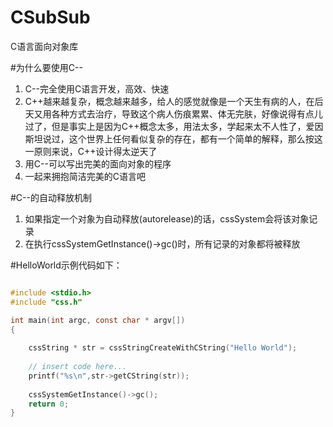 CSubSub
=======

C语言面向对象库

#为什么要使用C--
1. C--完全使用C语言开发，高效、快速
2. C++越来越复杂，概念越来越多，给人的感觉就像是一个天生有病的人，在后天又用各种方式去治疗，导致这个病人伤痕累累、体无完肤，好像说得有点儿过了，但是事实上是因为C++概念太多，用法太多，学起来太不人性了，爱因斯坦说过，这个世界上任何看似复杂的存在，都有一个简单的解释，那么按这一原则来说，C++设计得太逆天了
3. 用C--可以写出完美的面向对象的程序
4. 一起来拥抱简洁完美的C语言吧

#C--的自动释放机制
1. 如果指定一个对象为自动释放(autorelease)的话，cssSystem会将该对象记录
2. 在执行cssSystemGetInstance()->gc()时，所有记录的对象都将被释放



#HelloWorld示例代码如下：
```c

#include <stdio.h>
#include "css.h"

int main(int argc, const char * argv[])
{
    
    cssString * str = cssStringCreateWithCString("Hello World");
    
    // insert code here...
    printf("%s\n",str->getCString(str));
    
    cssSystemGetInstance()->gc();
    return 0;
}

```
